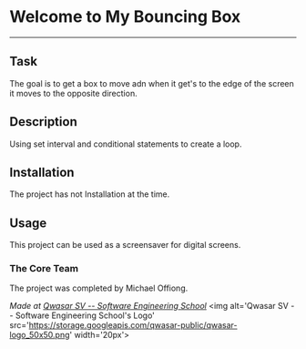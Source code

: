 # Welcome to My Bouncing Box
***

## Task
The goal is to get a box to move adn when it get's to the edge of the screen it moves to the opposite direction.

## Description
Using set interval and conditional statements to create a loop. 

## Installation
The project has not Installation at the time. 

## Usage
This project can be used as a screensaver for digital screens.

### The Core Team
The project was completed by Michael Offiong.

<span><i>Made at <a href='https://qwasar.io'>Qwasar SV -- Software Engineering School</a></i></span>
<span><img alt='Qwasar SV -- Software Engineering School's Logo' src='https://storage.googleapis.com/qwasar-public/qwasar-logo_50x50.png' width='20px'></span>
